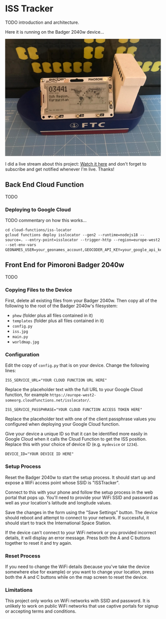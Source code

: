 # ISS Tracker

TODO introduction and architecture.

Here it is running on the Badger 2040w device...

![Project running on a Badger 2040w device](running_on_badger.jpg)

I did a live stream about this project: [Watch it here](https://www.youtube.com/watch?v=zSsMsijupz0) and don't forget to subscribe and get notified whenever I'm live.  Thanks!

## Back End Cloud Function

TODO

### Deploying to Google Cloud

TODO commentary on how this works...

```
cd cloud-functions/iss-locator
gcloud functions deploy isslocator --gen2 --runtime=nodejs18 --source=. --entry-point=isslocator --trigger-http --region=europe-west2 --set-env-vars GEONAMES_USER=your_geonames_account,GEOCODER_API_KEY=your_google_api_key,CLIENT_PASSPHRASES="valid_passphrase_1|valid_passphrase_2|valid_passphrase_n"
```

## Front End for Pimoroni Badger 2040w

TODO

### Copying Files to the Device

First, delete all existing files from your Badger 2040w.  Then copy all of the following to the root of the Badger 2040w's filesystem:

* `phew` (folder plus all files contained in it)
* `templates` (folder plus all files contained in it)
* `config.py`
* `iss.jpg`
* `main.py`
* `worldmap.jpg`

### Configuration

Edit the copy of `config.py` that is on your device.  Change the following lines:

```
ISS_SERVICE_URL="YOUR CLOUD FUNCTION URL HERE"
```

Replace the placeholder text with the full URL to your Google Cloud function, for example `https://europe-west2-someorg.cloudfunctions.net/isslocator/`.

```
ISS_SERVICE_PASSPHRASE="YOUR CLOUD FUNCTION ACCESS TOKEN HERE"
```

Replace the placeholder text with one of the client passphrase values you configured when deploying your Google Cloud function.

Give your device a unique ID so that it can be identified more easily in Google Cloud when it calls the Cloud Function to get the ISS position.  Replace this with your choice of device ID (e.g. `mydevice` or `1234`).

```
DEVICE_ID="YOUR DEVICE ID HERE"
```

### Setup Process

Reset the Badger 2040w to start the setup process.  It should start up and expose a WiFi access point whose SSID is "ISSTracker".

Connect to this with your phone and follow the setup process in the web portal that pops up.  You'll need to provide your WiFi SSID and password as well as your location's latitude and longitude values.

Save the changes in the form using the "Save Settings" button.  The device should reboot and attempt to connect to your network.  If successful, it should start to track the International Space Station.

If the device can't connect to your WiFi network or you provided incorrect details, it will display an error message.  Press both the A and C buttons together to reset it and try again.

### Reset Process

If you need to change the WiFi details (because you've take the device somewhere else for example) or you want to change your location, press both the A and C buttons while on the map screen to reset the device.

### Limitations

This project only works on WiFi networks with SSID and password.  It is unlikely to work on public WiFi networks that use captive portals for signup or accepting terms and conditions.
